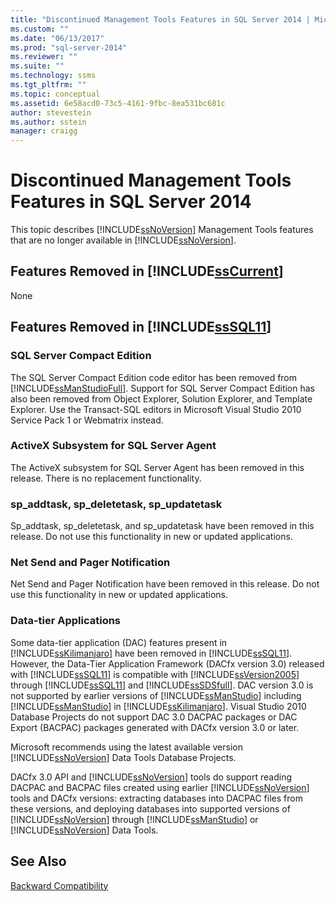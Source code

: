 ```yaml
---
title: "Discontinued Management Tools Features in SQL Server 2014 | Microsoft Docs"
ms.custom: ""
ms.date: "06/13/2017"
ms.prod: "sql-server-2014"
ms.reviewer: ""
ms.suite: ""
ms.technology: ssms
ms.tgt_pltfrm: ""
ms.topic: conceptual
ms.assetid: 6e58acd0-73c5-4161-9fbc-8ea531bc681c
author: stevestein
ms.author: sstein
manager: craigg
---
```

# Discontinued Management Tools Features in SQL Server 2014
  This topic describes [!INCLUDE[ssNoVersion](../includes/ssnoversion-md.md)] Management Tools features that are no longer available in [!INCLUDE[ssNoVersion](../includes/ssnoversion-md.md)].  
  
## Features Removed in [!INCLUDE[ssCurrent](../includes/sscurrent-md.md)]  
 None  
  
## Features Removed in [!INCLUDE[ssSQL11](../includes/sssql11-md.md)]  
  
### SQL Server Compact Edition  
 The SQL Server Compact Edition code editor has been removed from [!INCLUDE[ssManStudioFull](../includes/ssmanstudiofull-md.md)]. Support for SQL Server Compact Edition has also been removed from Object Explorer, Solution Explorer, and Template Explorer. Use the Transact-SQL editors in Microsoft Visual Studio 2010 Service Pack 1 or Webmatrix instead.  
  
### ActiveX Subsystem for SQL Server Agent  
 The ActiveX subsystem for SQL Server Agent has been removed in this release. There is no replacement functionality.  
  
### sp_addtask, sp_deletetask, sp_updatetask  
 Sp_addtask, sp_deletetask, and sp_updatetask have been removed in this release. Do not use this functionality in new or updated applications.  
  
### Net Send and Pager Notification  
 Net Send and Pager Notification have been removed in this release. Do not use this functionality in new or updated applications.  
  
### Data-tier Applications  
 Some data-tier application (DAC) features present in [!INCLUDE[ssKilimanjaro](../includes/sskilimanjaro-md.md)] have been removed in [!INCLUDE[ssSQL11](../includes/sssql11-md.md)]. However, the Data-Tier Application Framework (DACfx version 3.0) released with [!INCLUDE[ssSQL11](../includes/sssql11-md.md)] is compatible with [!INCLUDE[ssVersion2005](../includes/ssversion2005-md.md)] through [!INCLUDE[ssSQL11](../includes/sssql11-md.md)] and [!INCLUDE[ssSDSfull](../includes/sssdsfull-md.md)]. DAC version 3.0 is not supported by earlier versions of [!INCLUDE[ssManStudio](../includes/ssmanstudio-md.md)] including [!INCLUDE[ssManStudio](../includes/ssmanstudio-md.md)] in [!INCLUDE[ssKilimanjaro](../includes/sskilimanjaro-md.md)]. Visual Studio 2010 Database Projects do not support DAC 3.0 DACPAC packages or DAC Export (BACPAC) packages generated with DACfx version 3.0 or later.  
  
 Microsoft recommends using the latest available version [!INCLUDE[ssNoVersion](../includes/ssnoversion-md.md)] Data Tools Database Projects.  
  
 DACfx 3.0 API and [!INCLUDE[ssNoVersion](../includes/ssnoversion-md.md)] tools do support reading DACPAC and BACPAC files created using earlier [!INCLUDE[ssNoVersion](../includes/ssnoversion-md.md)] tools and DACfx versions: extracting databases into DACPAC files from these versions, and deploying databases into supported versions of [!INCLUDE[ssNoVersion](../includes/ssnoversion-md.md)] through [!INCLUDE[ssManStudio](../includes/ssmanstudio-md.md)] or [!INCLUDE[ssNoVersion](../includes/ssnoversion-md.md)] Data Tools.  
  
## See Also  
 [Backward Compatibility](../../2014/getting-started/backward-compatibility.md)  
  
  
